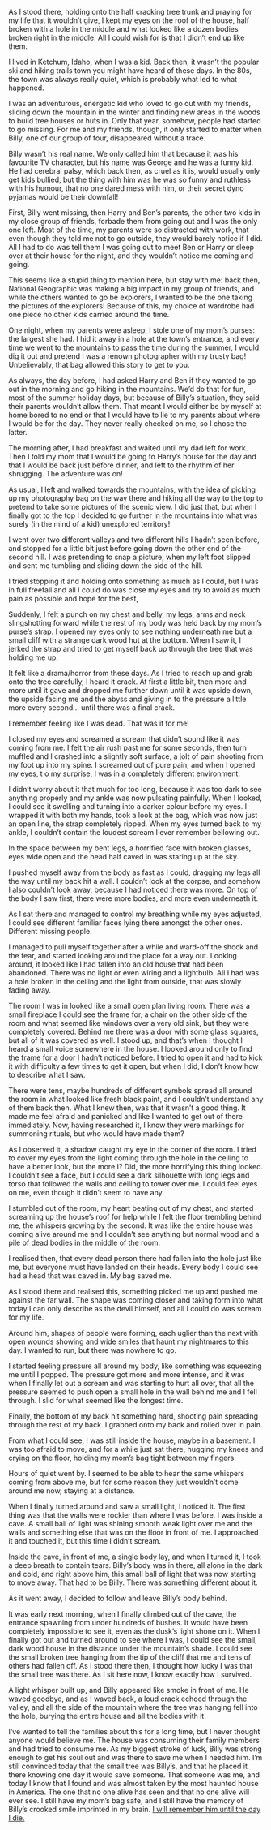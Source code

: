 As I stood there, holding onto the half cracking tree trunk and praying for my life that it wouldn’t give, I kept my eyes on the roof of the house, half broken with a hole in the middle and what looked like a dozen bodies broken right in the middle. All I could wish for is that I didn’t end up like them.  
  
I lived in Ketchum, Idaho, when I was a kid. Back then, it wasn’t the popular ski and hiking trails town you might have heard of these days. In the 80s, the town was always really quiet, which is probably what led to what happened.   
  
I was an adventurous, energetic kid who loved to go out with my friends, sliding down the mountain in the winter and finding new areas in the woods to build tree houses or huts in. Only that year, somehow, people had started to go missing. For me and my friends, though, it only started to matter when Billy, one of our group of four, disappeared without a trace.  
  
Billy wasn’t his real name. We only called him that because it was his favourite TV character, but his name was George and he was a funny kid. He had cerebral palsy, which back then, as cruel as it is, would usually only get kids bullied, but the thing with him was he was so funny and ruthless with his humour, that no one dared mess with him, or their secret dyno pyjamas would be their downfall!  
  
First, Billy went missing, then Harry and Ben’s parents, the other two kids in my close group of friends, forbade them from going out and I was the only one left. Most of the time, my parents were so distracted with work, that even though they told me not to go outside, they would barely notice if I did. All I had to do was tell them I was going out to meet Ben or Harry or sleep over at their house for the night, and they wouldn’t notice me coming and going.  
  
This seems like a stupid thing to mention here, but stay with me: back then, National Geographic was making a big impact in my group of friends, and while the others wanted to go be explorers, I wanted to be the one taking the pictures of the explorers! Because of this, my choice of wardrobe had one piece no other kids carried around the time.  
  
One night, when my parents were asleep, I stole one of my mom’s purses: the largest she had. I hid it away in a hole at the town’s entrance, and every time we went to the mountains to pass the time during the summer, I would dig it out and pretend I was a renown photographer with my trusty bag! Unbelievably, that bag allowed this story to get to you.  
  
As always, the day before, I had asked Harry and Ben if they wanted to go out in the morning and go hiking in the mountains. We’d do that for fun, most of the summer holiday days, but because of Billy’s situation, they said their parents wouldn’t allow them. That meant I would either be by myself at home bored to no end or that I would have to lie to my parents about where I would be for the day. They never really checked on me, so I chose the latter.  
  
The morning after, I had breakfast and waited until my dad left for work. Then I told my mom that I would be going to Harry’s house for the day and that I would be back just before dinner, and left to the rhythm of her shrugging. The adventure was on!  
  
As usual, I left and walked towards the mountains, with the idea of picking up my photography bag on the way there and hiking all the way to the top to pretend to take some pictures of the scenic view. I did just that, but when I finally got to the top I decided to go further in the mountains into what was surely (in the mind of a kid) unexplored territory!  
  
I went over two different valleys and two different hills I hadn’t seen before, and stopped for a little bit just before going down the other end of the second hill. I was pretending to snap a picture, when my left foot slipped and sent me tumbling and sliding down the side of the hill.  
  
I tried stopping it and holding onto something as much as I could, but I was in full freefall and all I could do was close my eyes and try to avoid as much pain as possible and hope for the best,  
  
Suddenly, I felt a punch on my chest and belly, my legs, arms and neck slingshotting forward while the rest of my body was held back by my mom’s purse’s strap. I opened my eyes only to see nothing underneath me but a small cliff with a strange dark wood hut at the bottom. When I saw it, I jerked the strap and tried to get myself back up through the tree that was holding me up.  
  
It felt like a drama/horror from these days. As I tried to reach up and grab onto the tree carefully, I heard it crack. At first a little bit, then more and more until it gave and dropped me further down until it was upside down, the upside facing me and the abyss and giving in to the pressure a little more every second… until there was a final crack.  
  
I remember feeling like I was dead. That was it for me!  
  
I closed my eyes and screamed a scream that didn’t sound like it was coming from me. I felt the air rush past me for some seconds, then turn muffled and I crashed into a slightly soft surface, a jolt of pain shooting from my foot up into my spine. I screamed out of pure pain, and when I opened my eyes, t o my surprise, I was in a completely different environment.  
  
I didn’t worry about it that much for too long, because it was too dark to see anything properly and my ankle was now pulsating painfully. When I looked, I could see it swelling and turning into a darker colour before my eyes. I wrapped it with both my hands, took a look at the bag, which was now just an open line, the strap completely ripped. When my eyes turned back to my ankle, I couldn’t contain the loudest scream I ever remember bellowing out.  
  
In the space between my bent legs, a horrified face with broken glasses, eyes wide open and the head half caved in was staring up at the sky.   
  
I pushed myself away from the body as fast as I could, dragging my legs all the way until my back hit a wall. I couldn’t look at the corpse, and somehow I also couldn’t look away, because I had noticed there was more. On top of the body I saw first, there were more bodies, and more even underneath it.  
  
As I sat there and managed to control my breathing while my eyes adjusted, I could see different familiar faces lying there amongst the other ones. Different missing people.  
  
I managed to pull myself together after a while and ward-off the shock and the fear, and started looking around the place for a way out. Looking around, it looked like I had fallen into an old house that had been abandoned. There was no light or even wiring and a lightbulb. All I had was a hole broken in the ceiling and the light from outside, that was slowly fading away.  
  
The room I was in looked like a small open plan living room. There was a small fireplace I could see the frame for, a chair on the other side of the room and what seemed like windows over a very old sink, but they were completely covered. Behind me there was a door with some glass squares, but all of it was covered as well. I stood up, and that’s when I thought I heard a small voice somewhere in the house. I looked around only to find the frame for a door I hadn’t noticed before. I tried to open it and had to kick it with difficulty a few times to get it open, but when I did, I don’t know how to describe what I saw.  
  
There were tens, maybe hundreds of different symbols spread all around the room in what looked like fresh black paint, and I couldn’t understand any of them back then. What I knew then, was that it wasn’t a good thing. It made me feel afraid and panicked and like I wanted to get out of there immediately. Now, having researched it, I know they were markings for summoning rituals, but who would have made them?  
  
As I observed it, a shadow caught my eye in the corner of the room. I tried to cover my eyes from the light coming through the hole in the ceiling to have a better look, but the more I? Did, the more horrifying this thing looked. I couldn’t see a face, but I could see a dark silhouette with long legs and torso that followed the walls and ceiling to tower over me. I could feel eyes on me, even though it didn’t seem to have any.  
  
I stumbled out of the room, my heart beating out of my chest, and started screaming up the house’s roof for help while I felt the floor trembling behind me, the whispers growing by the second. It was like the entire house was coming alive around me and I couldn’t see anything but normal wood and a pile of dead bodies in the middle of the room.  
  
I realised then, that every dead person there had fallen into the hole just like me, but everyone must have landed on their heads. Every body I could see had a head that was caved in. My bag saved me.  
  
As I stood there and realised this, something picked me up and pushed me against the far wall. The shape was coming closer and taking form into what today I can only describe as the devil himself, and all I could do was scream for my life.  
  
Around him, shapes of people were forming, each uglier than the next with open wounds showing and wide smiles that haunt my nightmares to this day. I wanted to run, but there was nowhere to go.  
  
I started feeling pressure all around my body, like something was squeezing me until I popped. The pressure got more and more intense, and it was when I finally let out a scream and was starting to hurt all over, that all the pressure seemed to push open a small hole in the wall behind me and I fell through. I slid for what seemed like the longest time.  
  
Finally, the bottom of my back hit something hard, shooting pain spreading through the rest of my back. I grabbed onto my back and rolled over in pain.  
  
From what I could see, I was still inside the house, maybe in a basement. I was too afraid to move, and for a while just sat there, hugging my knees and crying on the floor, holding my mom’s bag tight between my fingers.  
  
Hours of quiet went by. I seemed to be able to hear the same whispers coming from above me, but for some reason they just wouldn’t come around me now, staying at a distance.  
  
When I finally turned around and saw a small light, I noticed it. The first thing was that the walls were rockier than where I was before. I was inside a cave. A small ball of light was shining smooth weak light over me and the walls and something else that was on the floor in front of me. I approached it and touched it, but this time I didn’t scream.  
  
Inside the cave, in front of me, a single body lay, and when I turned it, I took a deep breath to contain tears. Billy’s body was in there, all alone in the dark and cold, and right above him, this small ball of light that was now starting to move away. That had to be Billy. There was something different about it.  
  
As it went away, I decided to follow and leave Billy’s body behind.  
  
It was early next morning, when I finally climbed out of the cave, the entrance spawning from under hundreds of bushes. It would have been completely impossible to see it, even as the dusk’s light shone on it. When I finally got out and turned around to see where I was, I could see the small, dark wood house in the distance under the mountain’s shade. I could see the small broken tree hanging from the tip of the cliff that me and tens of others had fallen off. As I stood there then, I thought how lucky I was that the small tree was there. As I sit here now, I know exactly how I survived.  
  
A light whisper built up, and Billy appeared like smoke in front of me. He waved goodbye, and as I waved back, a loud crack echoed through the valley, and all the side of the mountain where the tree was hanging fell into the hole, burying the entire house and all the bodies with it.  
  
I’ve wanted to tell the families about this for a long time, but I never thought anyone would believe me. The house was consuming their family members and had tried to consume me. As my biggest stroke of luck, Billy was strong enough to get his soul out and was there to save me when I needed him. I’m still convinced today that the small tree was Billy’s, and that he placed it there knowing one day it would save someone. That someone was me, and today I know that I found and was almost taken by the most haunted house in America. The one that no one alive has seen and that no one alive will ever see. I still have my mom’s bag safe, and I still have the memory of Billy’s crooked smile imprinted in my brain. [I will remember him until the day I die.](https://www.reddit.com/user/FranciscoMP)  
